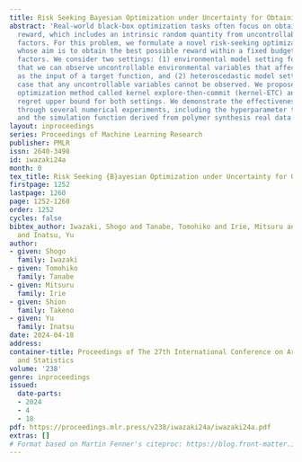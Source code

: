 ```yaml
---
title: Risk Seeking Bayesian Optimization under Uncertainty for Obtaining Extremum
abstract: 'Real-world black-box optimization tasks often focus on obtaining the best
  reward, which includes an intrinsic random quantity from uncontrollable environmental
  factors. For this problem, we formulate a novel risk-seeking optimization problem
  whose aim is to obtain the best possible reward within a fixed budget under uncontrollable
  factors. We consider two settings: (1) environmental model setting for the case
  that we can observe uncontrollable environmental variables that affect the observation
  as the input of a target function, and (2) heteroscedastic model setting for the
  case that any uncontrollable variables cannot be observed. We propose a novel Bayesian
  optimization method called kernel explore-then-commit (kernel-ETC) and provide the
  regret upper bound for both settings. We demonstrate the effectiveness of kernel-ETC
  through several numerical experiments, including the hyperparameter tuning task
  and the simulation function derived from polymer synthesis real data.'
layout: inproceedings
series: Proceedings of Machine Learning Research
publisher: PMLR
issn: 2640-3498
id: iwazaki24a
month: 0
tex_title: Risk Seeking {B}ayesian Optimization under Uncertainty for Obtaining Extremum
firstpage: 1252
lastpage: 1260
page: 1252-1260
order: 1252
cycles: false
bibtex_author: Iwazaki, Shogo and Tanabe, Tomohiko and Irie, Mitsuru and Takeno, Shion
  and Inatsu, Yu
author:
- given: Shogo
  family: Iwazaki
- given: Tomohiko
  family: Tanabe
- given: Mitsuru
  family: Irie
- given: Shion
  family: Takeno
- given: Yu
  family: Inatsu
date: 2024-04-18
address:
container-title: Proceedings of The 27th International Conference on Artificial Intelligence
  and Statistics
volume: '238'
genre: inproceedings
issued:
  date-parts:
  - 2024
  - 4
  - 18
pdf: https://proceedings.mlr.press/v238/iwazaki24a/iwazaki24a.pdf
extras: []
# Format based on Martin Fenner's citeproc: https://blog.front-matter.io/posts/citeproc-yaml-for-bibliographies/
---
```

